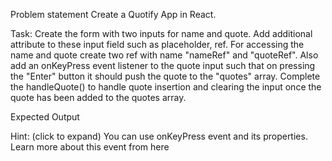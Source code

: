 Problem statement
Create a Quotify App in React.

Task:
Create the form with two inputs for name and quote. Add additional attribute to these input field such as placeholder, ref.
For accessing the name and quote create two ref with name "nameRef" and "quoteRef".
Also add an onKeyPress event listener to the quote input such that on pressing the "Enter" button it should push the quote to the "quotes" array.
Complete the handleQuote() to handle quote insertion and clearing the input once the quote has been added to the quotes array.

Expected Output

Hint: (click to expand)
You can use onKeyPress event and its properties. Learn more about this event from here

